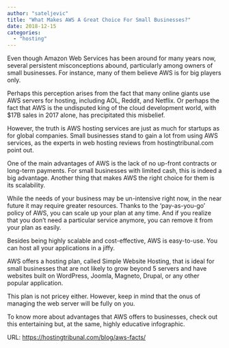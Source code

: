 ```yaml
---
author: "sateljevic"
title: "What Makes AWS A Great Choice For Small Businesses?"
date: 2018-12-15
categories: 
  - "hosting"
---
```


Even though Amazon Web Services has been around for many years now, several persistent misconceptions abound, particularly among owners of small businesses. For instance, many of them believe AWS is for big players only.

Perhaps this perception arises from the fact that many online giants use AWS servers for hosting, including AOL, Reddit, and Netflix. Or perhaps the fact that AWS is the undisputed king of the cloud development world, with $17B sales in 2017 alone, has precipitated this misbelief.

However, the truth is AWS hosting services are just as much for startups as for global companies. Small businesses stand to gain a lot from using AWS services, as the experts in web hosting reviews from hostingtribunal.com point out.

One of the main advantages of AWS is the lack of no up-front contracts or long-term payments. For small businesses with limited cash, this is indeed a big advantage. Another thing that makes AWS the right choice for them is its scalability.

While the needs of your business may be un-intensive right now, in the near future it may require greater resources. Thanks to the ‘pay-as-you-go’ policy of AWS, you can scale up your plan at any time. And if you realize that you don’t need a particular service anymore, you can remove it from your plan as easily.

Besides being highly scalable and cost-effective, AWS is easy-to-use. You can host all your applications in a jiffy.

AWS offers a hosting plan, called Simple Website Hosting, that is ideal for small businesses that are not likely to grow beyond 5 servers and have websites built on WordPress, Joomla, Magneto, Drupal, or any other popular application.

This plan is not pricey either. However, keep in mind that the onus of managing the web server will be fully on you.

To know more about advantages that AWS offers to businesses, check out this entertaining but, at the same, highly educative infographic.

URL: https://hostingtribunal.com/blog/aws-facts/
